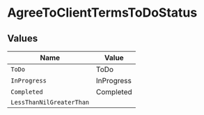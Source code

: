 # AgreeToClientTermsToDoStatus


## Values

| Name                     | Value                    |
| ------------------------ | ------------------------ |
| `ToDo`                   | ToDo                     |
| `InProgress`             | InProgress               |
| `Completed`              | Completed                |
| `LessThanNilGreaterThan` | <nil>                    |